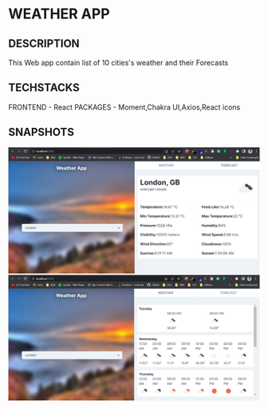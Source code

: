# WEATHER APP


## DESCRIPTION
This Web app contain list of 10 cities's weather and their Forecasts

## TECHSTACKS
FRONTEND - React
PACKAGES - Moment,Chakra UI,Axios,React icons
## SNAPSHOTS
![Screenshot 1](Screenshot1.png)
![Screenshot 2](Screenshot2.png)

